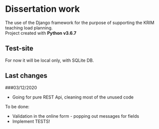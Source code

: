 # Dissertation work

The use of the Django framework for the purpose of supporting the KRIM teaching load planning.\
Project created with **Python v3.6.7**

## Test-site

For now it will be local only, with SQLite DB.

## Last changes
###03/12/2020

- Going for pure REST Api, cleaning most of the unused code

To be done:

- Validation in the online form - popping out messages for fields
- Implement TESTS!
